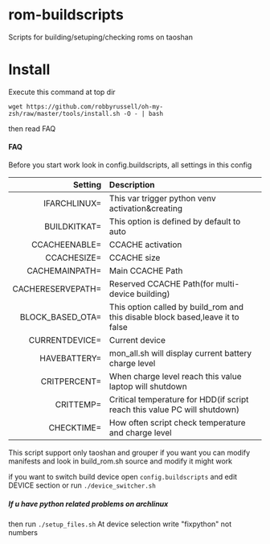 # rom-buildscripts
Scripts for building/setuping/checking roms on taoshan

# Install
Execute this command at top dir

`wget https://github.com/robbyrussell/oh-my-zsh/raw/master/tools/install.sh -O - | bash `

then read FAQ

#### FAQ

Before you start work look in config.buildscripts, all settings in this config

Setting | Description
-------:|:-------------------------
IFARCHLINUX=  | This var trigger python venv activation&creating
BUILDKITKAT=  | This option is defined by default to auto
CCACHEENABLE= | CCACHE activation
CCACHESIZE=   | CCACHE size
CACHEMAINPATH=| Main CCACHE Path
CACHERESERVEPATH=| Reserved CCACHE Path(for multi-device building)
BLOCK_BASED_OTA=| This option called by build_rom and this disable block based,leave it to false
CURRENTDEVICE= | Current device
HAVEBATTERY=| mon_all.sh will display current battery charge level
CRITPERCENT=| When charge level reach this value laptop will shutdown
CRITTEMP=| Critical temperature for HDD(if script reach this value PC will shutdown)
CHECKTIME=| How often script check temperature and charge level


This script support only taoshan and grouper if you want you can modify manifests and look in build_rom.sh source and modify it might work


if you want to switch build device open `config.buildscripts` and edit DEVICE section or run `./device_switcher.sh`

##### If u have python related problems on archlinux
then run `./setup_files.sh`
At device selection write "fixpython" not numbers
